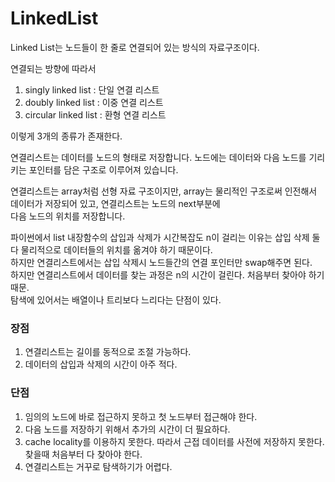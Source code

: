 # LinkedList

Linked List는 노드들이 한 줄로 연결되어 있는 방식의 자료구조이다.

연결되는 방향에 따라서

1. singly linked list : 단일 연결 리스트
2. doubly linked list : 이중 연결 리스트
3. circular linked list : 환형 연결 리스트

이렇게 3개의 종류가 존재한다.

연결리스트는 데이터를 노드의 형태로 저장합니다. 노드에는 데이터와 다음 노드를 기리키는 포인터를 담은 구조로 이루어져 있습니다.

연결리스트는 array처럼 선형 자료 구조이지만, array는 물리적인 구조로써 인전해서 데이터가 저장되어 있고, 연결리스트는 노드의 next부분에  
다음 노드의 위치를 저장합니다. 

파이썬에서 list 내장함수의 삽입과 삭제가 시간복잡도 n이 걸리는 이유는 삽입 삭제 둘다 물리적으로 데이터들의 위치를 옮겨야 하기 때문이다.  
하지만 연결리스트에서는 삽입 삭제시 노드들간의 연결 포인터만 swap해주면 된다.  
하지만 연결리스트에서 데이터를 찾는 과정은 n의 시간이 걸린다. 처음부터 찾아야 하기 때문.  
탐색에 있어서는 배열이나 트리보다 느리다는 단점이 있다.  

### 장점

1. 연결리스트는 길이를 동적으로 조절 가능하다.
2. 데이터의 삽입과 삭제의 시간이 아주 적다.

### 단점

1. 임의의 노드에 바로 접근하지 못하고 첫 노드부터 접근해야 한다.
2. 다음 노드를 저장하기 위해서 추가의 시간이 더 필요하다.
3. cache locality를 이용하지 못한다. 따라서 근접 데이터를 사전에 저장하지 못한다. 찾을때 처음부터 다 찾아야 한다.
4. 연결리스트는 거꾸로 탐색하기가 어렵다.

